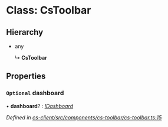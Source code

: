 # Class: CsToolbar

## Hierarchy

* any

  ↳ **CsToolbar**

## Properties

### `Optional` dashboard

• **dashboard**? : *[IDashboard](../interfaces/_cs_core_src_dashboard_dashboard_.idashboard.md)*

*Defined in [cs-client/src/components/cs-toolbar/cs-toolbar.ts:15](https://github.com/TNOCS/csnext/blob/38d1409e/packages/cs-client/src/components/cs-toolbar/cs-toolbar.ts#L15)*
